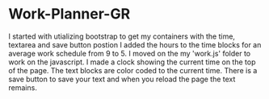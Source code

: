 # Work-Planner-GR #

I started with utializing bootstrap to get my containers with the time, textarea and save button postion
I added the hours to the time blocks for an average work schedule from 9 to 5.
I moved on the my 'work.js' folder to work on the javascript.
I made a clock showing the current time on the top of the page.
The text blocks are color coded to the current time.
There is a save button to save your text and when you reload the page the text remains.